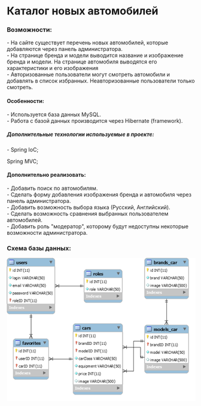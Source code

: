 <h1> Каталог новых автомобилей </h1>
<h3> Возможности: </h3>
  - На сайте существует перечень новых автомобилей, которые добавляются через панель администратора. <br>
  - На странице бренда и модели выводится название и изображение бренда и модели. На странице автомобиля выводятся его характеристики и его изображения <br>
  - Авторизованные пользователи могут смотреть автомобили и добавлять в список избранных. Неавторизованные пользователи только смотреть. <br>

 <h4> Особенности: </h4>
  - Используется база данных MySQL. <br>
  - Работа с базой данных производится через Hibernate (framework). <br>
  <h5>Дополнительные технологии используемые в проекте: </h5>
  	<p> - Spring IoC; </p>
	<p> Spring MVC; </p>

 <h4> Дополнительно реализовать: </h4>
  - Добавить поиск по автомобилям. <br>
  - Сделать форму добавления изображения бренда и автомобиля через панель администратора. <br>
  - Добавить возможность выбора языка (Русский, Английский). <br>
  - Сделать возможность сравнения выбранных пользователем автомобилей. <br>
  - Добавить роль "модератор", которому будут недоступны некоторые возможности администратора. <br>

<h3> Схема базы данных: </h3>
 
![GitHub Logo](https://github.com/pavel3423/car_catalog/blob/master/src/main/sqlScript/Diagram.png)